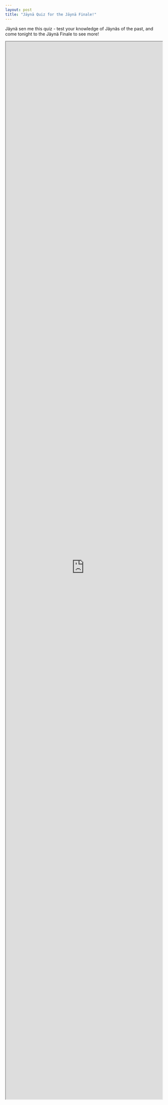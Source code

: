 ```yaml
---
layout: post
title: "Jäynä Quiz for the Jäynä Finale!"
---
```


Jäynä sen me this quiz - test your knowledge of Jäynäs of the past, and come tonight to the Jäynä Finale to see more!

<iframe width="100%" style="height:85vh" src="https://awesome-bose-a9b2a2.netlify.app/"></iframe>